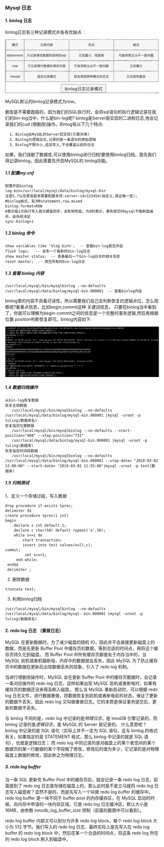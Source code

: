 ### Mysql 日志 

#### 1. binlog 日志
   
   binlog日志有三种记录模式并各有优缺点：
   
   ![](mysql.assets/binlog日志记录模式.png)
   
   MySQL默认的binlog记录模式为row。

   删库是不需要跑路的，因为我们的SQL执行时，会将sql语句的执行逻辑记录在我们的bin-log当中，什么是bin-log呢?
   binlog是Server层实现的二进制日志,他会记录我们的cud (增删改)操作。Binlog有以下几个特点:
      
      1、Binlog在MySQL的Server层实现(引擎共用) 
      2、Binlog为逻辑日志,记录的是一条语句的原始逻辑 
      3、Binlog不限大小,追加写入,不会覆盖以前的日志
   
   如果，我们误删了数据库,可以使用binlog进行归档!要使用binlog归档，首先我们得记录binlog，因此需要先开启MySQL的 binlog功能。

##### 1.1 配置my.cnf 

```
配置开启binlog
log‐bin=/usr/local/mysql/data/binlog/mysql‐bin
注意5.7以及更高版本需要配置本项:server‐id=123454(自定义,保证唯一性);
#binlog格式，有3种statement,row,mixed
binlog‐format=ROW
#表示每1次执行写入就与硬盘同步，会影响性能，为0时表示，事务提交时mysql不做刷盘操作，由系统决定
sync‐binlog=1
```

##### 1.2 binlog 命令 

```mysql
show variables like '%log_bin%';  -- 查看bin‐log是否开启
flush logs;   -- 会多一个最新的bin‐log日志
show master status;  -- 查看最后一个bin‐log日志的相关信息 
reset master;  -- 清空所有的bin‐log日志
```

##### 1.3 查看 binlog 内容

```
/usr/local/mysql/bin/mysqlbinlog ‐‐no‐defaults /usr/local/mysql/data/binlog/mysql‐bin.000001  -- 查看binlog内容
```

binlog里的内容不具备可读性，所以需要我们自己去判断恢复的逻辑点位，怎么观察呢?看重点信息，比如begin,commit这种 关键词信息，
只要在binlog当中看到了，你就可以理解为begin-commit之间的信息是一个完整的事务逻辑,然后再根据位置 position判断恢复即可。binlog内容如下:

![](mysql.assets/binlog内容.png)

##### 1.4 数据归档操作 

```
从bin‐log恢复数据
恢复全部数据
   /usr/local/mysql/bin/mysqlbinlog ‐‐no‐defaults /usr/local/mysql/data/binlog/mysql‐bin.000001 |mysql ‐uroot ‐p tuling(数据库名)
恢复指定位置数据
   /usr/local/mysql/bin/mysqlbinlog ‐‐no‐defaults ‐‐start‐position="408" ‐‐stop‐position="731"
   /usr/local/mysql/data/binlog/mysql‐bin.000001 |mysql ‐uroot ‐p tuling(数据库)
恢复指定时间段数据
   /usr/local/mysql/bin/mysqlbinlog ‐‐no‐defaults /usr/local/mysql/data/binlog/mysql‐bin.000001 ‐‐stop‐date= "2018‐03‐02 12:00:00" ‐‐start‐date= "2019‐03‐02 11:55:00"|mysql ‐uroot ‐p test(数 据库)
```

##### 1.5 归档测试 

1、定义一个存储过程，写入数据

```mysql
drop procedure if exists tproc;
delimiter $$
create procedure tproc(i int)
begin
    declare s int default 1;
    declare c char(50) default repeat('a',50);
    while s<=i do
        start transaction;
        insert into test values(null,c);
commit;
         set s=s+1;
     end while;
 end$$
 delimiter ;
```

2. 删除数据

```mysql
truncate test;
```

3. 利用binlog归档 

```
/usr/local/mysql/bin/mysqlbinlog ‐‐no‐defaults /usr/local/mysql/data/binlog/mysql‐ bin.000001 |mysql ‐uroot ‐p tuling(数据库名)
```

#### 2. redo log 日志   （重做日志）   
   
   MySQL 在更新数据时，为了减少磁盘的随机 IO，因此并不会直接更新磁盘上的数据，而是先更新 Buffer Pool 中缓存页的数据，等到合适的时间点，再将这个缓存页持久化到磁盘。
   而 Buffer Pool 中所有缓存页都是处于内存当中的，当 MySQL 宕机或者机器断电，内存中的数据就会丢失，因此 MySQL 为了防止缓存页中的数据在更新后出现数据丢失的现象，引入了 redo log 机制。
   
   当进行增删改操作时，MySQL 会在更新 Buffer Pool 中的缓存页数据时，会记录一条对应操作的 redo log 日志，这样如果出现 MySQL 宕机或者断电时，如果有缓存页的数据还没来得及刷入磁盘，
   那么当 MySQL 重新启动时，可以根据 redo log 日志文件，进行数据重做，将数据恢复到宕机或者断电前的状态，保证了更新的数据不丢失，因此 redo log 又叫做重做日志。它的本质是保证事务提交后，更新的数据不丢失。
   
   与 binlog 不同的是，redo log 中记录的是*物理日志*，是 InnoDB 引擎记录的，而 binlog 记录的是*逻辑日志*，是 MySQL 的 Server 层记录的。
   什么意思呢？binlog 中记录的是 SQL 语句（实际上并不一定为 SQL 语句，这与 binlog 的格式有关，如果指定的是 STATEMENT 格式，那么 binlog 中记录的就是 SQL 语句），也就是逻辑日志；
   而 redo log 中则记录的是对磁盘上的某个表空间的某个数据页的某一行数据的某个字段做了修改，修改后的值为多少，它记录的是对物理磁盘上数据的修改，因此称之为物理日志。
   
#####  3. redo log buffer
   
   当一条 SQL 更新完 Buffer Pool 中的缓存页后，就会记录一条 redo log 日志，前面提到了 redo log 日志是存储在磁盘上的，那么此时是不是立马就将 redo log 日志写入磁盘呢？显然不是的，而是先写入一个叫做 redo log buffer 的缓存中，redo log buffer 是一块不同于 buffer pool 的内存缓存区，在 MySQL 启动的时候，向内存中申请的一块内存区域，它是 redo log 日志缓冲区，默认大小是 16MB，由参数 innodb_log_buffer_size 控制（前面的截图中可以看到）。
   
   redo log buffer 内部又可以划分为许多 redo log block，每个 redo log block 大小为 512 字节。我们写入的 redo log 日志，最终实际上是先写入在 redo log buffer 的 redo log block 中，然后在某一个合适的时间点，将这条 redo log 所在的 redo log block 刷入到磁盘中。
   